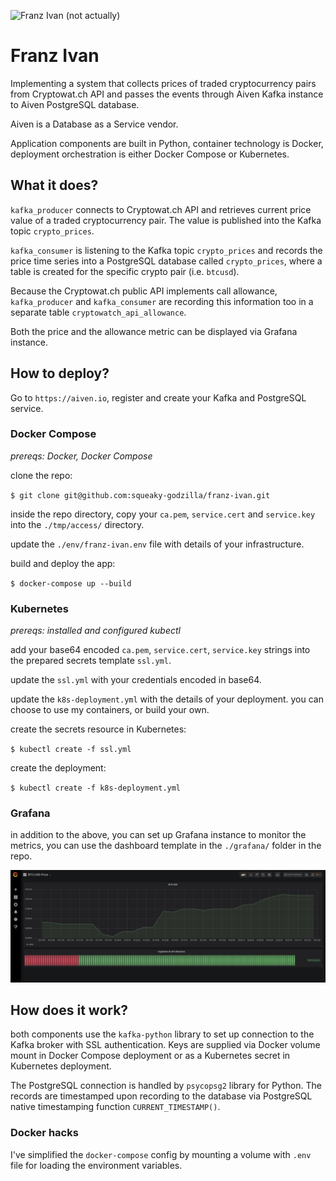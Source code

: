 ![Franz Ivan (not actually)](http://lyricstranslate.com/files/ivan%20rebroff.jpg)

# Franz Ivan

Implementing a system that collects prices of traded cryptocurrency pairs from Cryptowat.ch API and
passes the events through Aiven Kafka instance to Aiven PostgreSQL database.

Aiven is a Database as a Service vendor.

Application components are built in Python, container technology is Docker, deployment orchestration is either Docker Compose or Kubernetes.

## What it does?
`kafka_producer` connects to Cryptowat.ch API and retrieves current price value of a traded cryptocurrency pair. The value is published into the Kafka topic `crypto_prices`.

`kafka_consumer` is listening to the Kafka topic `crypto_prices` and records the price time series into a PostgreSQL database called `crypto_prices`, where a table is created for the specific crypto pair (i.e. `btcusd`).

Because the Cryptowat.ch public API implements call allowance, `kafka_producer` and `kafka_consumer` are recording this information too in a separate table `cryptowatch_api_allowance`.

Both the price and the allowance metric can be displayed via Grafana instance.

## How to deploy?

Go to `https://aiven.io`, register and create your Kafka and PostgreSQL service.

### Docker Compose

_prereqs: Docker, Docker Compose_

clone the repo:

`$ git clone git@github.com:squeaky-godzilla/franz-ivan.git`

inside the repo directory, copy your `ca.pem`, `service.cert` and `service.key` into the `./tmp/access/` directory.

update the `./env/franz-ivan.env` file with details of your infrastructure.

build and deploy the app:

`$ docker-compose up --build`


### Kubernetes

_prereqs: installed and configured kubectl_

add your base64 encoded `ca.pem`, `service.cert`, `service.key` strings into the prepared secrets template `ssl.yml`.

update the `ssl.yml` with your credentials encoded in base64.

update the `k8s-deployment.yml` with the details of your deployment. you can choose to use my containers, or build your own.

create the secrets resource in Kubernetes:

`$ kubectl create -f ssl.yml`

create the deployment:

`$ kubectl create -f k8s-deployment.yml` 


### Grafana


in addition to the above, you can set up Grafana instance to monitor the metrics, you can use the dashboard template in the `./grafana/` folder in the repo.

![Grafana Screenshot](grafana/grafana-screenshot.png)

## How does it work?

both components use the `kafka-python` library to set up connection to the Kafka broker with SSL authentication. Keys are supplied via Docker volume mount in Docker Compose deployment or as a Kubernetes secret in Kubernetes deployment.

The PostgreSQL connection is handled by `psycopsg2` library for Python. The records are timestamped upon recording to the database via PostgreSQL native timestamping function `CURRENT_TIMESTAMP()`.

### Docker hacks

I've simplified the `docker-compose` config by mounting a volume with `.env` file for loading the environment variables.


